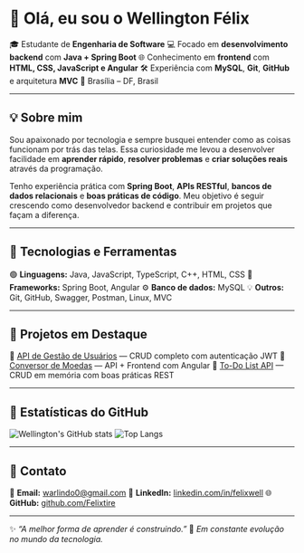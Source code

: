 # 👋 Olá, eu sou o Wellington Félix

🎓 Estudante de **Engenharia de Software**
💻 Focado em **desenvolvimento backend** com **Java + Spring Boot**
🌐 Conhecimento em **frontend** com **HTML, CSS, JavaScript e Angular**
🛠️ Experiência com **MySQL**, **Git**, **GitHub** e arquitetura **MVC**
📍 Brasília – DF, Brasil

---

## 💡 Sobre mim

Sou apaixonado por tecnologia e sempre busquei entender como as coisas funcionam por trás das telas.
Essa curiosidade me levou a desenvolver facilidade em **aprender rápido**, **resolver problemas** e **criar soluções reais** através da programação.

Tenho experiência prática com **Spring Boot**, **APIs RESTful**, **bancos de dados relacionais** e **boas práticas de código**.
Meu objetivo é seguir crescendo como desenvolvedor backend e contribuir em projetos que façam a diferença.

---

## 🧰 Tecnologias e Ferramentas

🟢 **Linguagens:** Java, JavaScript, TypeScript, C++, HTML, CSS
🧩 **Frameworks:** Spring Boot, Angular
⚙️ **Banco de dados:** MySQL
💡 **Outros:** Git, GitHub, Swagger, Postman, Linux, MVC

---

## 🚀 Projetos em Destaque

🔹 [API de Gestão de Usuários](https://github.com/Felixtire/apiGestao) — CRUD completo com autenticação JWT
🔹 [Conversor de Moedas](https://github.com/Felixtire/conversor-moedas) — API + Frontend com Angular
🔹 [To-Do List API](https://github.com/Felixtire/todolist-api) — CRUD em memória com boas práticas REST

---

## 🧩 Estatísticas do GitHub

![Wellington's GitHub stats](https://github-readme-stats.vercel.app/api?username=Felixtire\&show_icons=true\&theme=tokyonight)
![Top Langs](https://github-readme-stats.vercel.app/api/top-langs/?username=Felixtire\&layout=compact\&theme=tokyonight)

---

## 💬 Contato

📧 **Email:** [warlindo0@gmail.com](mailto:warlindo0@gmail.com)
💼 **LinkedIn:** [linkedin.com/in/felixwell](https://linkedin.com/in/felixwell)
🌐 **GitHub:** [github.com/Felixtire](https://github.com/Felixtire)

---

✨ *“A melhor forma de aprender é construindo.”*
🚀 *Em constante evolução no mundo da tecnologia.*
